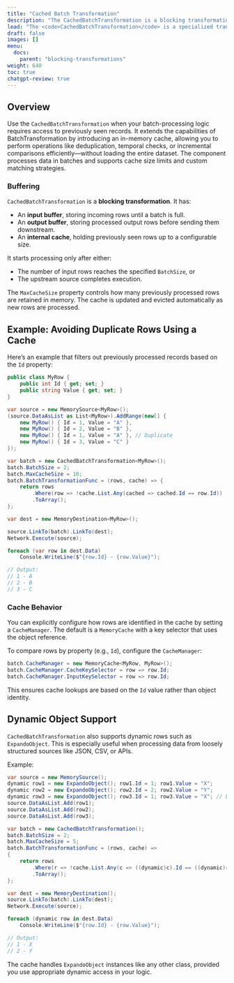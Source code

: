 ```yaml
---
title: "Cached Batch Transformation"
description: "The CachedBatchTransformation is a blocking transformation that processes incoming rows in configurable batches while maintaining a memory-based cache of previously processed rows. "
lead: "The <code>CachedBatchTransformation</code> is a specialized transformation that allows batch-wise processing of rows with access to previously seen records via a memory cache. It extends the <code>BatchTransformation</code> and adds the ability to reference earlier input rows, which is especially useful for identifying duplicates, detecting patterns, or comparing the current batch with past entries."
draft: false
images: []
menu:
  docs:
    parent: "blocking-transformations"
weight: 640
toc: true
chatgpt-review: true
---
```


## Overview

Use the `CachedBatchTransformation` when your batch-processing logic requires access to previously seen records. It extends the capabilities of BatchTransformation by introducing an in-memory cache, allowing you to perform operations like deduplication, temporal checks, or incremental comparisons efficiently—without loading the entire dataset. The component processes data in batches and supports cache size limits and custom matching strategies.

### Buffering

`CachedBatchTransformation` is a **blocking transformation**. It has:

- An **input buffer**, storing incoming rows until a batch is full.
- An **output buffer**, storing processed output rows before sending them downstream.
- An **internal cache**, holding previously seen rows up to a configurable size.

It starts processing only after either:
- The number of input rows reaches the specified `BatchSize`, or
- The upstream source completes execution.

The `MaxCacheSize` property controls how many previously processed rows are retained in memory. The cache is updated and evicted automatically as new rows are processed.

## Example: Avoiding Duplicate Rows Using a Cache

Here’s an example that filters out previously processed records based on the `Id` property:

```csharp
public class MyRow {
    public int Id { get; set; }
    public string Value { get; set; }
}

var source = new MemorySource<MyRow>();
(source.DataAsList as List<MyRow>).AddRange(new[] {
    new MyRow() { Id = 1, Value = "A" },
    new MyRow() { Id = 2, Value = "B" },
    new MyRow() { Id = 1, Value = "A" }, // Duplicate
    new MyRow() { Id = 3, Value = "C" }
});

var batch = new CachedBatchTransformation<MyRow>();
batch.BatchSize = 2;
batch.MaxCacheSize = 10;
batch.BatchTransformationFunc = (rows, cache) => {
    return rows
        .Where(row => !cache.List.Any(cached => cached.Id == row.Id))
        .ToArray();
};

var dest = new MemoryDestination<MyRow>();

source.LinkTo(batch).LinkTo(dest);
Network.Execute(source);

foreach (var row in dest.Data)
    Console.WriteLine($"{row.Id} - {row.Value}");

// Output:
// 1 - A
// 2 - B
// 3 - C
```

### Cache Behavior

You can explicitly configure how rows are identified in the cache by setting a `CacheManager`. The default is a `MemoryCache` with a key selector that uses the object reference.

To compare rows by property (e.g., `Id`), configure the `CacheManager`:

```csharp
batch.CacheManager = new MemoryCache<MyRow, MyRow>();
batch.CacheManager.CacheKeySelector = row => row.Id;
batch.CacheManager.InputKeySelector = row => row.Id;
```

This ensures cache lookups are based on the `Id` value rather than object identity.

## Dynamic Object Support

`CachedBatchTransformation` also supports dynamic rows such as `ExpandoObject`. This is especially useful when processing data from loosely structured sources like JSON, CSV, or APIs.

Example:

```csharp
var source = new MemorySource();
dynamic row1 = new ExpandoObject(); row1.Id = 1; row1.Value = "X";
dynamic row2 = new ExpandoObject(); row2.Id = 2; row2.Value = "Y";
dynamic row3 = new ExpandoObject(); row3.Id = 1; row3.Value = "X"; // Duplicate
source.DataAsList.Add(row1);
source.DataAsList.Add(row2);
source.DataAsList.Add(row3);

var batch = new CachedBatchTransformation();
batch.BatchSize = 2;
batch.MaxCacheSize = 5;
batch.BatchTransformationFunc = (rows, cache) =>
{
    return rows
        .Where(r => !cache.List.Any(c => ((dynamic)c).Id == ((dynamic)r).Id))
        .ToArray();
};

var dest = new MemoryDestination();
source.LinkTo(batch).LinkTo(dest);
Network.Execute(source);

foreach (dynamic row in dest.Data)
    Console.WriteLine($"{row.Id} - {row.Value}");

// Output:
// 1 - X
// 2 - Y
```

The cache handles `ExpandoObject` instances like any other class, provided you use appropriate dynamic access in your logic.

